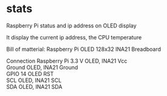 # stats
Raspberry Pi status and ip address on OLED display

It display the current ip address, the CPU temperature

Bill of matterial:
Raspberry Pi
OLED 128x32
INA21
Breadboard

Connection
Raspberry Pi 
3.3 V    OLED, INA21 Vcc<br>
Ground   OLED, INA21 Ground<br>
GPIO 14  OLED RST<br>
SCL      OLED, INA21 SCL<br>
SDA      OLED, INA21 SDA<br>
